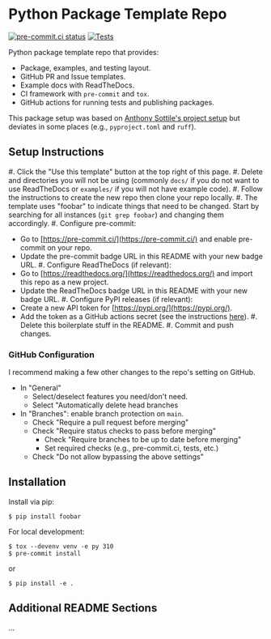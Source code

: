 # Python Package Template Repo

<!-- REPLACE THE FOLLOWING LINKS WITH THE CORRECT ONES
- pre-commit.ci badge can be found on pre-commit.ci after you enable precommit for you repo.
- RTDs badge can be found on readthedocs.org after enabling RTD for your repo.
-->
[![pre-commit.ci status](https://results.pre-commit.ci/badge/github/gpauloski/python-template/main.svg)](https://results.pre-commit.ci/latest/github/gpauloski/python-template/main)
[![Tests](https://github.com/gpauloski/python-template/actions/workflows/tests.yml/badge.svg)](https://github.com/gpauloski/python-template/actions)
<!--
[![Docs](https://readthedocs.org/projects/foobar/badge/?version=latest)](https://foobar.readthedocs.io/en/latest/?badge=latest)
-->

Python package template repo that provides:
- Package, examples, and testing layout.
- GitHub PR and Issue templates.
- Example docs with ReadTheDocs.
- CI framework with `pre-commit` and `tox`.
- GitHub actions for running tests and publishing packages.

This package setup was based on [Anthony Sottile's project setup](https://www.youtube.com/watch?v=q8DkatMZvUs&list=PLWBKAf81pmOaP9naRiNAqug6EBnkPakvY) but deviates in some places (e.g., `pyproject.toml` and `ruff`).

## Setup Instructions

#. Click the "Use this template" button at the top right of this page.
#. Delete and directories you will not be using (commonly `docs/` if you do not want to use ReadTheDocs or `examples/` if you will not have example code).
#. Follow the instructions to create the new repo then clone your repo locally.
#. The template uses "foobar" to indicate things that need to be changed.
   Start by searching for all instances (`git grep foobar`) and changing them accordingly.
#. Configure pre-commit:
   - Go to [https://pre-commit.ci/](https://pre-commit.ci/) and enable pre-commit on your repo.
   - Update the pre-commit badge URL in this README with your new badge URL.
#. Configure ReadTheDocs (if relevant):
   - Go to [https://readthedocs.org/](https://readthedocs.org/) and import this repo as a new project.
   - Update the ReadTheDocs badge URL in this README with your new badge URL.
#. Configure PyPI releases (if relevant):
   - Create a new API token for [https://pypi.org/](https://pypi.org/).
   - Add the token as a GitHub actions secret (see the instructions [here](https://github.com/pypa/gh-action-pypi-publish)).
#. Delete this boilerplate stuff in the README.
#. Commit and push changes.

### GitHub Configuration

I recommend making a few other changes to the repo's setting on GitHub.
- In "General"
  - Select/deselect features you need/don't need.
  - Select "Automatically delete head branches
- In "Branches": enable branch protection on `main`.
  - Check "Require a pull request before merging"
  - Check "Require status checks to pass before merging"
    - Check "Require branches to be up to date before merging"
    - Set required checks (e.g., pre-commit.ci, tests, etc.)
  - Check "Do not allow bypassing the above settings"

## Installation

Install via pip:
```
$ pip install foobar
```

For local development:
```
$ tox --devenv venv -e py 310
$ pre-commit install
```
or
```
$ pip install -e .
```

## Additional README Sections

...
